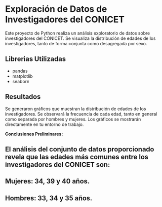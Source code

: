 # Exploración de Datos de Investigadores del CONICET

Este proyecto de Python realiza un análisis exploratorio de datos sobre investigadores del CONICET. Se visualiza la distribución de edades de los investigadores, tanto de forma conjunta como desagregada por sexo.

## Librerias Utilizadas

* pandas
* matplotlib
* seaborn

## Resultados
Se generaron gráficos que muestran la distribución de edades de los investigadores. Se observará la frecuencia de cada edad, tanto en general como separada por hombres y mujeres. Los gráficos se mostrarán directamente en tu entorno de trabajo.

**Conclusiones Preliminares:**

## El análisis del conjunto de datos proporcionado revela que las edades más comunes entre los investigadores del CONICET son:
## Mujeres: 34, 39 y 40 años.
## Hombres: 33, 34 y 35 años.
